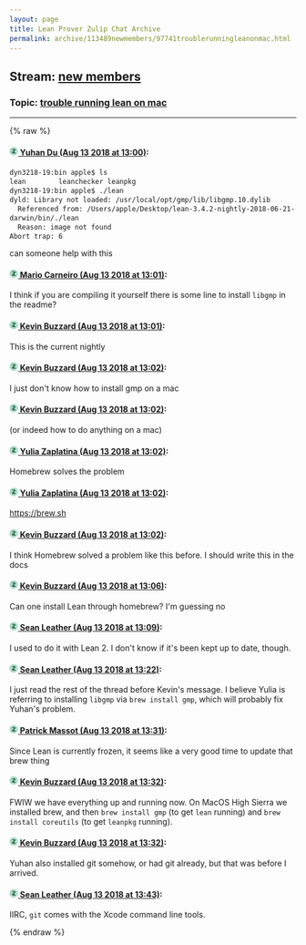```yaml
---
layout: page
title: Lean Prover Zulip Chat Archive 
permalink: archive/113489newmembers/97741troublerunningleanonmac.html
---
```


## Stream: [new members](index.html)
### Topic: [trouble running lean on mac](97741troublerunningleanonmac.html)

---


{% raw %}
#### [![Click to go to Zulip](../../assets/img/zulip2.png) Yuhan Du (Aug 13 2018 at 13:00)](https://leanprover.zulipchat.com/#narrow/stream/113489-new%20members/topic/trouble%20running%20lean%20on%20mac/near/132038880):
```
dyn3218-19:bin apple$ ls
lean		leanchecker	leanpkg
dyn3218-19:bin apple$ ./lean
dyld: Library not loaded: /usr/local/opt/gmp/lib/libgmp.10.dylib
  Referenced from: /Users/apple/Desktop/lean-3.4.2-nightly-2018-06-21-darwin/bin/./lean
  Reason: image not found
Abort trap: 6
```

can someone help with this

#### [![Click to go to Zulip](../../assets/img/zulip2.png) Mario Carneiro (Aug 13 2018 at 13:01)](https://leanprover.zulipchat.com/#narrow/stream/113489-new%20members/topic/trouble%20running%20lean%20on%20mac/near/132038910):
I think if you are compiling it yourself there is some line to install `libgmp` in the readme?

#### [![Click to go to Zulip](../../assets/img/zulip2.png) Kevin Buzzard (Aug 13 2018 at 13:01)](https://leanprover.zulipchat.com/#narrow/stream/113489-new%20members/topic/trouble%20running%20lean%20on%20mac/near/132038915):
This is the current nightly

#### [![Click to go to Zulip](../../assets/img/zulip2.png) Kevin Buzzard (Aug 13 2018 at 13:02)](https://leanprover.zulipchat.com/#narrow/stream/113489-new%20members/topic/trouble%20running%20lean%20on%20mac/near/132038956):
I just don't know how to install gmp on a mac

#### [![Click to go to Zulip](../../assets/img/zulip2.png) Kevin Buzzard (Aug 13 2018 at 13:02)](https://leanprover.zulipchat.com/#narrow/stream/113489-new%20members/topic/trouble%20running%20lean%20on%20mac/near/132038958):
(or indeed how to do anything on a mac)

#### [![Click to go to Zulip](../../assets/img/zulip2.png) Yulia Zaplatina (Aug 13 2018 at 13:02)](https://leanprover.zulipchat.com/#narrow/stream/113489-new%20members/topic/trouble%20running%20lean%20on%20mac/near/132038960):
Homebrew solves the problem

#### [![Click to go to Zulip](../../assets/img/zulip2.png) Yulia Zaplatina (Aug 13 2018 at 13:02)](https://leanprover.zulipchat.com/#narrow/stream/113489-new%20members/topic/trouble%20running%20lean%20on%20mac/near/132038964):
https://brew.sh

#### [![Click to go to Zulip](../../assets/img/zulip2.png) Kevin Buzzard (Aug 13 2018 at 13:02)](https://leanprover.zulipchat.com/#narrow/stream/113489-new%20members/topic/trouble%20running%20lean%20on%20mac/near/132038971):
I think Homebrew solved a problem like this before. I should write this in the docs

#### [![Click to go to Zulip](../../assets/img/zulip2.png) Kevin Buzzard (Aug 13 2018 at 13:06)](https://leanprover.zulipchat.com/#narrow/stream/113489-new%20members/topic/trouble%20running%20lean%20on%20mac/near/132039153):
Can one install Lean through homebrew? I'm guessing no

#### [![Click to go to Zulip](../../assets/img/zulip2.png) Sean Leather (Aug 13 2018 at 13:09)](https://leanprover.zulipchat.com/#narrow/stream/113489-new%20members/topic/trouble%20running%20lean%20on%20mac/near/132039278):
I used to do it with Lean 2. I don't know if it's been kept up to date, though.

#### [![Click to go to Zulip](../../assets/img/zulip2.png) Sean Leather (Aug 13 2018 at 13:22)](https://leanprover.zulipchat.com/#narrow/stream/113489-new%20members/topic/trouble%20running%20lean%20on%20mac/near/132039866):
I just read the rest of the thread before Kevin's message. I believe Yulia is referring to installing `libgmp` via `brew install gmp`, which will probably fix Yuhan's problem.

#### [![Click to go to Zulip](../../assets/img/zulip2.png) Patrick Massot (Aug 13 2018 at 13:31)](https://leanprover.zulipchat.com/#narrow/stream/113489-new%20members/topic/trouble%20running%20lean%20on%20mac/near/132040275):
Since Lean is currently frozen, it seems like a very good time to update that brew thing

#### [![Click to go to Zulip](../../assets/img/zulip2.png) Kevin Buzzard (Aug 13 2018 at 13:32)](https://leanprover.zulipchat.com/#narrow/stream/113489-new%20members/topic/trouble%20running%20lean%20on%20mac/near/132040340):
FWIW we have everything up and running now. On MacOS High Sierra we installed brew, and then `brew install gmp` (to get `lean` running) and `brew install coreutils` (to get `leanpkg` running).

#### [![Click to go to Zulip](../../assets/img/zulip2.png) Kevin Buzzard (Aug 13 2018 at 13:32)](https://leanprover.zulipchat.com/#narrow/stream/113489-new%20members/topic/trouble%20running%20lean%20on%20mac/near/132040348):
Yuhan also installed git somehow, or had git already, but that was before I arrived.

#### [![Click to go to Zulip](../../assets/img/zulip2.png) Sean Leather (Aug 13 2018 at 13:43)](https://leanprover.zulipchat.com/#narrow/stream/113489-new%20members/topic/trouble%20running%20lean%20on%20mac/near/132040849):
IIRC, `git` comes with the Xcode command line tools.


{% endraw %}
